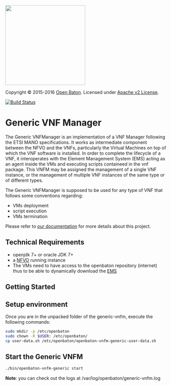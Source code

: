 <img src="https://raw.githubusercontent.com/openbaton/openbaton.github.io/master/images/openBaton.png" width="250"/>
  
  Copyright © 2015-2016 [Open Baton](http://openbaton.org). 
  Licensed under [Apache v2 License](http://www.apache.org/licenses/LICENSE-2.0).
  
[![Build Status](https://travis-ci.org/openbaton/generic-vnfm.svg?branch=develop)](https://travis-ci.org/openbaton/generic-vnfm)
  
# Generic VNF Manager

The Generic VNFManager is an implementation of a VNF Manager following the ETSI MANO specifications. It works as intermediate component between the NFVO and the VNFs, particularly the Virtual Machines on top of which the VNF software is installed. In order to complete the lifecycle of a VNF, it interoperates with the Element Management System (EMS) acting as an agent inside the VMs and executing scripts containeed in the vnf package.
This VNFM may be assigned the management of a single VNF instance, or the management of multiple VNF instances of the same type or of different types.

The Generic VNFManager is supposed to be used for any type of VNF that follows some conventions regarding:

* VMs deployment
* script execution
* VMs termination

Please refer to [our documentation][generic-vnfm] for more details about this project.
 
## Technical Requirements

* openjdk 7+ or oracle JDK 7+
* a [NFVO](https://github.com/openbaton/NFVO) running instance
* The VMs need to have access to the openbaton repository (internet) thus to be able to dynamically download the [EMS](https://github.com/openbaton/ems)

## Getting Started

## Setup environment

Once you are in the unpacked folder of the generic-vnfm, execute the following commands:

```bash
sudo mkdir -p /etc/openbaton
sudo chown -R $USER: /etc/openbaton/
cp user-data.sh /etc/openbaton/openbaton-vnfm-generic-user-data.sh
```

## Start the Generic VNFM

```bash
./bin/openbaton-vnfm-generic start
```

**Note**: you can check out the logs at /var/log/openbaton/generic-vnfm.log

[generic-vnfm]:http://openbaton.github.io/documentation/nfvo-installation-deb/